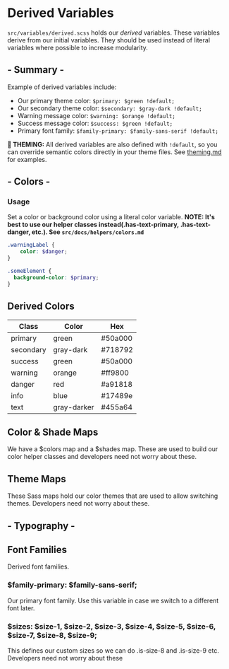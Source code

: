 # Derived Variables
`src/variables/derived.scss` holds our *derived* variables.  These variables derive from our initial variables.  They should be used instead of literal variables where possible to increase modularity.

## - Summary -
Example of derived variables include:

 - Our primary theme color: `$primary: $green !default;`
 - Our secondary theme color: `$secondary: $gray-dark !default;`
 - Warning message color: `$warning: $orange !default;`
 - Success message color: `$success: $green !default;`
 - Primary font family: `$family-primary: $family-sans-serif !default;`

**🎨 THEMING:** All derived variables are also defined with `!default`, so you can override semantic colors directly in your theme files. See [theming.md](../theming.md) for examples.

## - Colors -

### Usage

Set a color or background color using a literal color variable.
**NOTE: It's best to use our helper classes instead(.has-text-primary, .has-text-danger, etc.).  See `src/docs/helpers/colors.md`**

```scss
.warningLabel {
    color: $danger;
}

.someElement {
  background-color: $primary;
}
```
## Derived Colors
| Class     | Color       | Hex     |
|-----------|-------------|---------|
| primary   | green       | #50a000 |
| secondary | gray-dark   | #718792 |
| success   | green       | #50a000 |
| warning   | orange      | #ff9800 |
| danger    | red         | #a91818 |
| info      | blue        | #17489e |
| text      | gray-darker | #455a64 |

## Color & Shade Maps
We have a $colors map and a $shades map.  These are used to build our color helper classes and developers need not worry about these.

## Theme Maps
These Sass maps hold our color themes that are used to allow switching themes.  Developers need not worry about these.

## - Typography -

## Font Families
Derived font families.

### $family-primary: $family-sans-serif;
Our primary font family.  Use this variable in case we switch to a different font later.

### $sizes: $size-1, $size-2, $size-3, $size-4, $size-5, $size-6, $size-7, $size-8, $size-9;
This defines our custom sizes so we can do .is-size-8 and .is-size-9 etc. Developers need not worry about these
